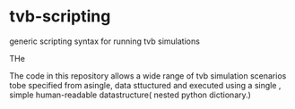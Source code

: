 tvb-scripting
=============

generic scripting syntax for running tvb simulations

THe

The code in this repository allows a wide range of tvb simulation scenarios 
tobe specified from asingle,  data sttuctured   and executed using a single , simple human-readable datastructure(  nested python dictionary.)
